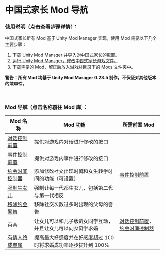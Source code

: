 # 中国式家长 Mod 导航

### 使用说明（点击查看步骤详情）：
中国式家长所有 Mod 基于 Unity Mod Manager 实现，使用 Mod 需要以下几个主要步骤：  
1. [下载 Unity Mod Manager 并导入对中国式家长的配置。](Use/Step1-Download-Conffig)
2. [运行 Unity Mod Manager，修改中国式家长游戏文件。](Use/Step2-Run-Unity-Mod-Manager)
3. 下载需要的 Mod，解压后放入游戏根目录下的 Mods 文件夹中。

**警告：所有 Mod 均基于 Unity Mod Manager 0.23.5 制作，不保证对其他版本的兼容性。**
  
<br/>
  
### Mod 导航（点击名称前往 Mod 库）：
| Mod 名称 | Mod 功能 | 所需前置 Mod |
| ---- | ---- | ---- |
| [对话控制前置](https://github.com/MrTrueChina/Chinese-Parents-Chat-Control-Lib) | 提供对游戏内对话进行修改的接口 | |
| [事件控制前置](https://github.com/MrTrueChina/Chinese-Parents-Event-Control-Lib) | 提供对游戏内事件进行修改的接口 | |
| [约会时间控制器](https://github.com/MrTrueChina/Chinese-Parents-Loving-Time-Controller) | 添加修改社交出现时间和女生转学时间的功能（可设置） | [事件控制前置](https://github.com/MrTrueChina/Chinese-Parents-Event-Control-Lib) |
| [强制生女儿](https://github.com/MrTrueChina/Chinese-Parents-Force-Girl) | 强制让每一代都生女儿，包括第二代与第一代相反 | |
| [移除约会警告](https://github.com/MrTrueChina/Chinese-Parents-Remove-Date-Alert) | 移除社交次数过多时出现的父母的警告 | |
| [百合](https://github.com/MrTrueChina/Chinese-Parents-Yuri) | 让女儿可以和儿子版的女同学互动，并且让女儿可以向女同学求婚 | [对话控制前置](https://github.com/MrTrueChina/Chinese-Parents-Chat-Control-Lib)，[约会时间控制器](https://github.com/MrTrueChina/Chinese-Parents-Loving-Time-Controller) |
| [有情人终成眷属](https://github.com/MrTrueChina/Chinese-Parents-Jack-Shall-Have-Jill) | 提高最大好感度并在好感度超过 100 时将求婚成功率逐步提升到 100% | |

